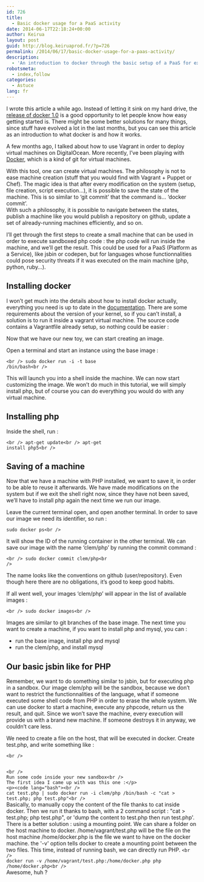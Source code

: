 ```yaml
---
id: 726
title:
  - Basic docker usage for a PaaS activity
date: 2014-06-17T22:18:24+00:00
author: Keirua
layout: post
guid: http://blog.keiruaprod.fr/?p=726
permalink: /2014/06/17/basic-docker-usage-for-a-paas-activity/
description:
  - 'An introduction to docker through the basic setup of a PaaS for executing  sandboxed php.'
robotsmeta:
  - index,follow
categories:
  - Astuce
lang: fr
---
```

I wrote this article a while ago. Instead of letting it sink on my hard drive, the [release of docker 1.0](http://blog.docker.com/2014/06/its-here-docker-1-0/ "Docker 1.0 release") is a good opportunity to let people know how easy getting started is. There might be some better solutions for many things, since stuff have evolved a lot in the last months, but you can see this article as an introduction to what docker is and how it works.

A few months ago, I talked about how to use Vagrant in order to deploy virtual machines on DigitalOcean. More recently, I&rsquo;ve been playing with [Docker](https://www.docker.io/ "Docker"), which is a kind of git for virtual machines.

With this tool, one can create virtual machines. The philosophy is not to ease machine creation (stuff that you would find with Vagrant + Puppet or Chef). The magic idea is that after every modification on the system (setup, file creation, script execution&#8230;), it is possible to save the state of the machine. This is so similar to &lsquo;git commit&rsquo; that the command is&#8230; &lsquo;docker commit&rsquo;.  
With such a philosophy, it is possible to navigate between the states, publish a machine like you would publish a repository on github, update a set of already-running machines efficiently, and so on.

I&rsquo;ll get through the first steps to create a small machine that can be used in order to execute sandboxed php code : the php code will run inside the machine, and we&rsquo;ll get the result. This could be used for a PaaS (Platform as a Service), like jsbin or codepen, but for languages whose functionnalities could pose security threats if it was executed on the main machine (php, python, ruby&#8230;).

## Installing docker

I won&rsquo;t get much into the details about how to install docker actually, everything you need is up to date in the <a href= »http://docs.docker.io/en/latest/ »>documentation</a>. There are some requirements about the version of your kernel, so if you can&rsquo;t install, a solution is to run it inside a vagrant virtual machine. The source code contains a Vagrantfile already setup, so nothing could be easier :



Now that we have our new toy, we can start creating an image.

Open a terminal and start an instance using the base image :

<code lang="bash">&lt;br />
sudo docker run -i -t base /bin/bash&lt;br />
</code>

This will launch you into a shell inside the machine. We can now start customizing the image. We won&rsquo;t do much in this tutorial, we will simply install php, but of course you can do everything you would do with any virtual machine.

## Installing php

Inside the shell, run :

<code lang="bash">&lt;br />
apt-get update&lt;br />
apt-get install php5&lt;br />
</code>

## Saving of a machine

Now that we have a machine with PHP installed, we want to save it, in order to be able to reuse it afterwards. We have made modifications on the system but if we exit the shell right now, since they have not been saved, we&rsquo;ll have to install php again the next time we run our image.

Leave the current terminal open, and open another terminal. In order to save our image we need its identifier, so run :

 <code lang="bash">sudo docker ps&lt;br />
</code>

It will show the ID of the running container in the other terminal. We can save our image with the name &lsquo;clem/php&rsquo; by running the commit command :

<code lang="bash">&lt;br />
sudo docker commit clem/php&lt;br />
</code>

The name looks like the conventions on github (user/repository). Even though here there are no obligations, it&rsquo;s good to keep good habits.

If all went well, your images &lsquo;clem/php&rsquo; will appear in the list of available images :

<code lang="bash">&lt;br />
sudo docker images&lt;br />
</code>

Images are similar to git branches of the base image. The next time you want to create a machine, if you want to install php and mysql, you can :

  * run the base image, install php and mysql
  * run the clem/php, and install mysql

## Our basic jsbin like for PHP

Remember, we want to do something similar to jsbin, but for executing php in a sandbox. Our image clem/php will be the sandbox, because we don&rsquo;t want to restrict the functionnalities of the language, what if someone executed some shell code from PHP in order to erase the whole system. We can use docker to start a machine, execute any phpcode, return us the result, and quit. Since we won&rsquo;t save the machine, every execution will provide us with a brand new machine. If someone destroys it in anyway, we couldn&rsquo;t care less.

We need to create a file on the host, that will be executed in docker. Create test.php, and write something like :

<code lang="php">&lt;br />
<?php echo 'Hello World !'.PHP_EOL;
</code>&lt;br />
Run some code inside your new sandbox&lt;br />
The first idea I came up with was this one :&lt;/p>
&lt;p>&lt;code lang="bash">&lt;br />
cat test.php | sudo docker run -i clem/php /bin/bash -c "cat &gt; test.php; php test.php"&lt;br />
</code>

Basically, to manually copy the content of the file thanks to cat inside docker. Then we run it thanks to bash, with a 2 command script : "cat > test.php; php test.php", or 'dump the content to test.php then run test.php'.

There is a better solution : using a mounting point. We can share a folder on the host machine to docker.  
/home/vagrant/test.php will be the file on the host machine  
/home/docker.php is the file we want to have on the docker machine.  
the '-v' option tells docker to create a mounting point between the two files.  
This time, instead of running bash, we can directly run PHP.

<code lang="bash">&lt;br />
docker run -v /home/vagrant/test.php:/home/docker.php php /home/docker.php&lt;br />
</code>  
Awesome, huh ?